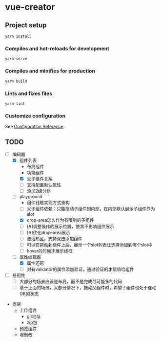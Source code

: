 # vue-creator

## Project setup
```
yarn install
```

### Compiles and hot-reloads for development
```
yarn serve
```

### Compiles and minifies for production
```
yarn build
```

### Lints and fixes files
```
yarn lint
```

### Customize configuration
See [Configuration Reference](https://cli.vuejs.org/config/).


## TODO

- [ ] 编辑器
    - [x] 组件列表
        - 布局组件
        - 功能组件
        - [x] 父子组件关系
        - [ ] 支持配置默认属性
        - [ ] 添加2级分组
    - [ ] playground
        - 组件线框实现方式重构
        - [ ] 父子组件依赖：只能拖动子组件到内部，在内部默认展示子组件作为slot
        - [x] drop-area怎么作为有限制的子组件
        - [ ] [A]调整操作的展示位置，使其不影响组件展示
        - [ ] [A]优化drop-area展示
        - [ ] 激活热区，支持双击添加组件
        - [ ] 可以在拖动到组件上后，展示一个slot列表让选择添加到哪个slot中
        - [ ] hover的时候才展示线框
    - [ ] 属性编辑器
        - [x] 属性还原
        - [ ] 对有validator的属性添加验证，通过验证的才赋值给组件

- [ ] 易用性
    - [ ] 大部分的场景应该是布局，而不是完成尽可能多的代码
    - [ ] 基于上面的场景，大部分情况下，拖动父组件时，希望子组件也处于连动OK的状态

- 商店
    - 上传组件
        - git地址
        - zip包
    - 预览组件
    - 增删改